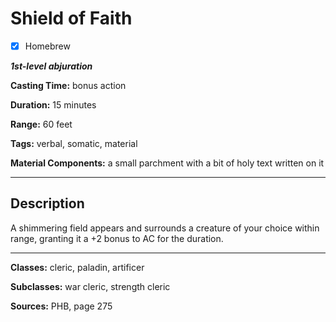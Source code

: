 # Shield of Faith

- [x] Homebrew

***1st-level abjuration***

**Casting Time:** bonus action

**Duration:** 15 minutes

**Range:** 60 feet

**Tags:** verbal, somatic, material

**Material Components:** a small parchment with a bit of holy text written on it

---

## Description
A shimmering field appears and surrounds a creature of your choice within range, granting it a +2 bonus to AC for the duration.

---

**Classes:** cleric, paladin, artificer

**Subclasses:** war cleric, strength cleric

**Sources:** PHB, page 275

<!-- QA Pass Needed -->
